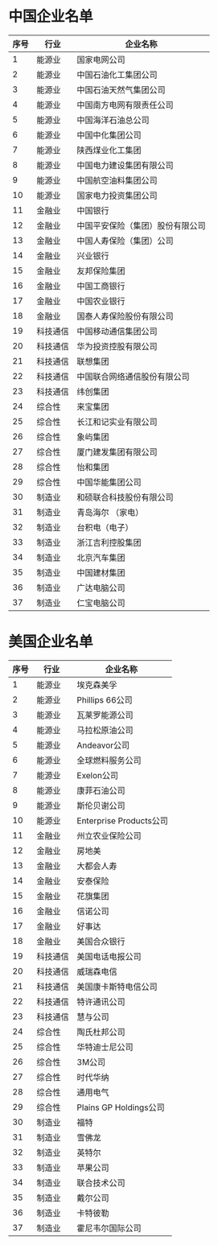 
# 中国企业名单

| 序号 |行业  |企业名称  |
| --- | --- | --- |
| 1 | 能源业 | 国家电网公司 |
| 2 | 能源业 | 中国石油化工集团公司 |
| 3 | 能源业 | 中国石油天然气集团公司 |
| 4 | 能源业 | 中国南方电网有限责任公司 |
| 5 | 能源业 | 中国海洋石油总公司 |
| 6 | 能源业 | 中国中化集团公司 |
| 7 | 能源业 | 陕西煤业化工集团 |
| 8 | 能源业 | 中国电力建设集团有限公司 |
| 9 | 能源业 | 中国航空油料集团公司 |
| 10 | 能源业 | 国家电力投资集团公司 |
| 11 | 金融业 | 中国银行 |
| 12 |金融业 |中国平安保险（集团）股份有限公司 |
| 13 |金融业  |中国人寿保险（集团）公司 |
|14 |金融业  |兴业银行 |
|15 |金融业  |友邦保险集团 |
|16 |金融业  |中国工商银行 |
|17 |金融业  |中国农业银行 |
|18 |金融业  |国泰人寿保险股份有限公司 |
|19 |科技通信 |中国移动通信集团公司 |
|20 |科技通信 |华为投资控股有限公司 |
|21 |科技通信 |联想集团 |
|22 |科技通信 |中国联合网络通信股份有限公司 |
|23 |科技通信 |纬创集团 |
|24 |综合性 |来宝集团 |
|25 |综合性 |长江和记实业有限公司 |
|26 |综合性 |象屿集团 |
|27 |综合性 |厦门建发集团有限公司 |
|28 |综合性 |怡和集团 |
|29 |综合性 |中国华能集团公司 |
|30 |制造业 |和硕联合科技股份有限公司 |
|31 |制造业 |青岛海尔 （家电） |
|32 |制造业 |台积电（电子） |
|33 |制造业 |浙江吉利控股集团 |
|34 |制造业 |北京汽车集团 |
|35 |制造业 |中国建材集团 |
|36 |制造业 |广达电脑公司 |
|37 |制造业 |仁宝电脑公司 |

# 美国企业名单

| 序号 |行业  |企业名称  |
| --- | --- | --- |
| 1 | 能源业 | 埃克森美孚 |
| 2 | 能源业 | Phillips 66公司 |
| 3 | 能源业 | 瓦莱罗能源公司 |
| 4 | 能源业 | 马拉松原油公司 |
| 5 | 能源业 | Andeavor公司 |
| 6 | 能源业 | 全球燃料服务公司 |
| 7 | 能源业 | Exelon公司 |
| 8 | 能源业 | 康菲石油公司 |
| 9 | 能源业 | 斯伦贝谢公司 |
| 10 | 能源业 | Enterprise Products公司 |
| 11 | 金融业 | 州立农业保险公司 |
| 12 | 金融业 | 房地美 |
| 13 | 金融业 | 大都会人寿 |
| 14 | 金融业 | 安泰保险 |
| 15 | 金融业 | 花旗集团 |
| 16 | 金融业 | 信诺公司 |
| 17 | 金融业 | 好事达 |
| 18 | 金融业 | 美国合众银行 |
| 19 | 科技通信 | 美国电话电报公司 |
| 20 | 科技通信 | 威瑞森电信 |
| 21 | 科技通信 | 美国康卡斯特电信公司 |
| 22 | 科技通信 | 特许通讯公司 |
| 23 | 科技通信 | 慧与公司 |
| 24 | 综合性 | 陶氏杜邦公司 |
| 25 | 综合性 | 华特迪士尼公司 |
| 26 | 综合性 | 3M公司 |
| 27 | 综合性 | 时代华纳 |
| 28 | 综合性 | 通用电气 |
| 29 | 综合性 | Plains GP Holdings公司 |
| 30 | 制造业 | 福特 |
| 31 | 制造业 | 雪佛龙 |
| 32 | 制造业 | 英特尔 |
| 33 | 制造业 | 苹果公司 |
| 34 | 制造业 | 联合技术公司 |
| 35 | 制造业 | 戴尔公司 |
| 36 | 制造业 | 卡特彼勒 |
| 37 | 制造业 | 霍尼韦尔国际公司 |
